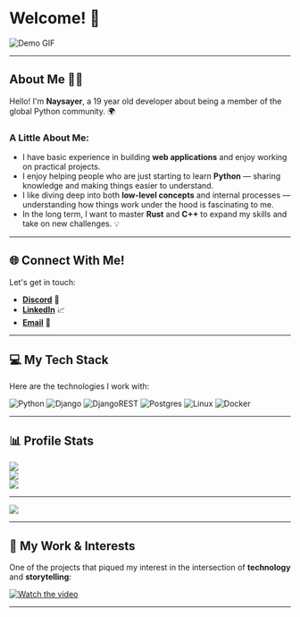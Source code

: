 # Welcome! 👋

![Demo GIF](https://i.pinimg.com/originals/8b/35/fe/8b35fef55fba1a201c9c7a11d3ec3d64.gif)

---

## About Me 🧑‍💻

Hello! I'm **Naysayer**, a 19 year old developer about being a member of the global Python community. 🌍

### A Little About Me:
- I have basic experience in building **web applications** and enjoy working on practical projects.  
- I enjoy helping people who are just starting to learn **Python** — sharing knowledge and making things easier to understand.  
- I like diving deep into both **low-level concepts** and internal processes — understanding how things work under the hood is fascinating to me.  
- In the long term, I want to master **Rust** and **C++** to expand my skills and take on new challenges. 💡

---

## 🌐 Connect With Me!

Let's get in touch:

- [**Discord**](https://discordapp.com/users/naysayer_official) 💬
- [**LinkedIn**](https://www.linkedin.com/in/arseny-zoryn/) 📈
- [**Email**](mailto:arszoryn05@gmail.com) 📧

---

## 💻 My Tech Stack

Here are the technologies I work with:

![Python](https://img.shields.io/badge/python-3670A0?style=for-the-badge&logo=python&logoColor=ffdd54) 
![Django](https://img.shields.io/badge/django-%23092E20.svg?style=for-the-badge&logo=django&logoColor=white) 
![DjangoREST](https://img.shields.io/badge/DJANGO-REST-ff1709?style=for-the-badge&logo=django&logoColor=white&color=ff1709&labelColor=gray) 
![Postgres](https://img.shields.io/badge/postgres-%23316192.svg?style=for-the-badge&logo=postgresql&logoColor=white) 
![Linux](https://img.shields.io/badge/linux-%23000000.svg?style=for-the-badge&logo=linux&logoColor=white)
![Docker](https://img.shields.io/badge/docker-%230db7ed.svg?style=for-the-badge&logo=docker&logoColor=white)


---

## 📊 Profile Stats

![](https://github-readme-stats.vercel.app/api?username=naysareo&theme=dark&hide_border=false&include_all_commits=true&count_private=true)<br/>
![](https://nirzak-streak-stats.vercel.app/?user=naysareo&theme=dark&hide_border=false)<br/>
![](https://github-readme-stats.vercel.app/api/top-langs/?username=naysareo&theme=dark&hide_border=false&include_all_commits=true&count_private=true&layout=compact)

---
[![](https://visitcount.itsvg.in/api?id=naysareo&icon=0&color=0)](https://visitcount.itsvg.in)

---

## 🎥 My Work & Interests

One of the projects that piqued my interest in the intersection of **technology** and **storytelling**:

[![Watch the video](https://i.ytimg.com/vi/SC3C7GMMfDU/hq720.jpg?sqp=-oaymwEnCNAFEJQDSFryq4qpAxkIARUAAIhCGAHYAQHiAQoIGBACGAY4AUAB&rs=AOn4CLAaaPNlakG0k4MMFtAENc5d9a05Ug)](https://www.youtube.com/watch?v=SC3C7GMMfDU)

---
